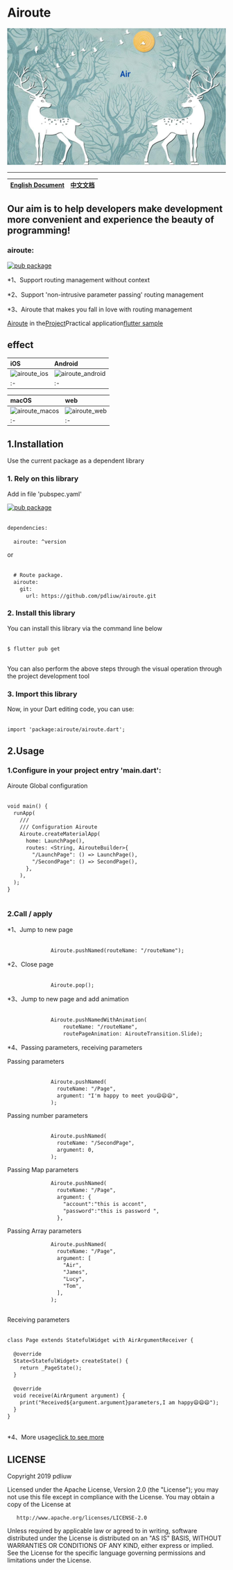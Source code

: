 # Airoute 

![totem](https://raw.githubusercontent.com/pdliuw/pdliuw.github.io/master/images/totem_four_logo.jpg)

-----

|[English Document](https://github.com/pdliuw/airoute/blob/master/README-EN.md)|[中文文档](https://github.com/pdliuw/airoute)|
|:-|:-|

## Our aim is to help developers make development more convenient and experience the beauty of programming!

### airoute:

[![pub package](https://img.shields.io/pub/v/airoute.svg)](https://pub.dev/packages/airoute)

*1、Support routing management without context

*2、Support 'non-intrusive parameter passing' routing management

*3、Airoute that makes you fall in love with routing management

[Airoute](https://github.com/pdliuw/airoute) in the[Project](https://github.com/flutter-app-sample/flutter_app_sample)Practical application[flutter sample](https://github.com/flutter-app-sample/flutter_app_sample)

## effect

|iOS|Android|
|:-|:-|
|![airoute_ios](https://github.com/pdliuw/airoute/blob/master/example/raw/airoute_render_ios.gif)|![airoute_android](https://github.com/pdliuw/airoute/blob/master/example/raw/airoute_render_android.gif)|
|:-|:-|

|macOS|web|
|:-|:-|
|![airoute_macos](https://github.com/pdliuw/airoute/blob/master/example/raw/airoute_render_macos.gif)|![airoute_web](https://github.com/pdliuw/airoute/blob/master/example/raw/airoute_render_web.gif)|
|:-|:-|


## 1.Installation

Use the current package as a dependent library

### 1. Rely on this library

Add in file 'pubspec.yaml'

[![pub package](https://img.shields.io/pub/v/airoute.svg)](https://pub.dev/packages/airoute)

```

dependencies:

  airoute: ^version

```

or

```

  # Route package.
  airoute:
    git:
      url: https://github.com/pdliuw/airoute.git

```

### 2. Install this library

You can install this library via the command line below

```

$ flutter pub get


```

You can also perform the above steps through the visual operation through the project development tool


### 3. Import this library

Now, in your Dart editing code, you can use:

```

import 'package:airoute/airoute.dart';

```

## 2.Usage

### 1.Configure in your project entry 'main.dart':

Airoute Global configuration

```

void main() {
  runApp(
    ///
    /// Configuration Airoute
    Airoute.createMaterialApp(
      home: LaunchPage(),
      routes: <String, AirouteBuilder>{
        "/LaunchPage": () => LaunchPage(),
        "/SecondPage": () => SecondPage(),
      },
    ),
  );
}


```


### 2.Call / apply

*1、Jump to new page

```

              Airoute.pushNamed(routeName: "/routeName");

```

*2、Close page

```

              Airoute.pop();

```

*3、Jump to new page and add animation

```

              Airoute.pushNamedWithAnimation(
                  routeName: "/routeName",
                  routePageAnimation: AirouteTransition.Slide);

```

*4、Passing parameters, receiving parameters

Passing parameters

```

              Airoute.pushNamed(
                routeName: "/Page",
                argument: "I'm happy to meet you😄😄😄",
              );

```

Passing number parameters

```

              Airoute.pushNamed(
                routeName: "/SecondPage",
                argument: 0,
              );

```

Passing Map parameters

```
              Airoute.pushNamed(
                routeName: "/Page",
                argument: {
                  "account":"this is accont",
                  "password":"this is password ",
                },
```        

Passing Array parameters

```
              Airoute.pushNamed(
                routeName: "/Page",
                argument: [
                  "Air",
                  "James",
                  "Lucy",
                  "Tom",
                ],
              );
              
```

Receiving parameters

```

class Page extends StatefulWidget with AirArgumentReceiver {

  @override
  State<StatefulWidget> createState() {
    return _PageState();
  }

  @override
  void receive(AirArgument argument) {
    print("Received${argument.argument}parameters,I am happy😄😄😄");
  }
}


```

*4、More usage[click to see more](https://github.com/pdliuw/airoute/blob/master/README_DETAIL-EN.md)



## LICENSE

   Copyright 2019 pdliuw

   Licensed under the Apache License, Version 2.0 (the "License");
   you may not use this file except in compliance with the License.
   You may obtain a copy of the License at

       http://www.apache.org/licenses/LICENSE-2.0

   Unless required by applicable law or agreed to in writing, software
   distributed under the License is distributed on an "AS IS" BASIS,
   WITHOUT WARRANTIES OR CONDITIONS OF ANY KIND, either express or implied.
   See the License for the specific language governing permissions and
   limitations under the License.

